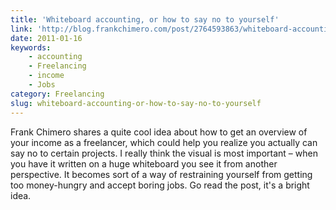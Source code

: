 ```yaml
---
title: 'Whiteboard accounting, or how to say no to yourself'
link: 'http://blog.frankchimero.com/post/2764593863/whiteboard-accounting'
date: 2011-01-16
keywords:
    - accounting
    - Freelancing
    - income
    - Jobs
category: Freelancing
slug: whiteboard-accounting-or-how-to-say-no-to-yourself
---
```


Frank Chimero shares a quite cool idea about how to get an overview of your income as a freelancer,
which could help you realize you actually can say no to certain projects. I really think the visual
is most important – when you have it written on a huge whiteboard you see it from another
perspective. It becomes sort of a way of restraining yourself from getting too money-hungry and
accept boring jobs. Go read the post, it's a bright idea.
